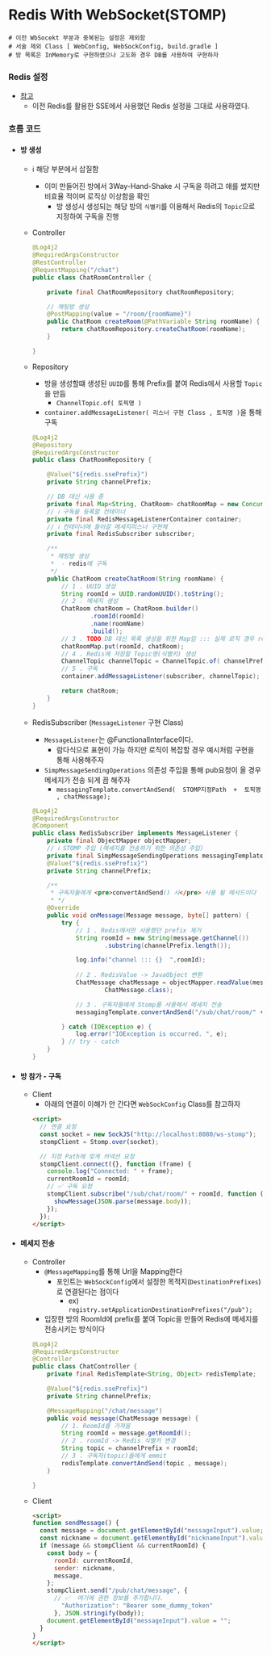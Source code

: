 # Redis With WebSocket(STOMP) 

```properties
# 이전 WbSocekt 부분과 중복된는 설정은 제외함
# 서술 제외 Class [ WebConfig, WebSockConfig, build.gradle ]
# 방 목록은 InMemory로 구현하였으나 고도화 경우 DB를 사용하여 구현하자
```

### Redis 설정

- [참고](https://github.com/edel1212/real-timeStudy/tree/main/redisSSE)
  - 이전 Redis를 활용한 SSE에서 사용했던 Redis 설정을 그대로 사용하였다.

### 흐름 코드

- #### 방 생성
  - ℹ️ 해당 부분에서 삽질함
    - 이미 만들어진 방에서 3Way-Hand-Shake 시 구독을 하려고 애를 썼지만 비효율 적이며 로직상 이상함을 확인
      - 방 생성시 생성되는 해당 방의 `식별키`를 이용해서 Redis의 `Topic`으로 지정하여 구독을 진행
  - Controller
    ```java
    @Log4j2
    @RequiredArgsConstructor
    @RestController
    @RequestMapping("/chat")
    public class ChatRoomController {
    
        private final ChatRoomRepository chatRoomRepository;
    
        // 채팅방 생성
        @PostMapping(value = "/room/{roomName}")
        public ChatRoom createRoom(@PathVariable String roomName) {
            return chatRoomRepository.createChatRoom(roomName);
        }
    
    }
    ```
    
  - Repository
    - 방을 생성할떄 생성된 `UUID`를 통해 Prefix를 붙여 Redis에서 사용할 `Topic`을 만듬
      - `ChannelTopic.of( 토픽명 )`
    - `container.addMessageListener( 리스너 구현 Class , 토픽명 )`을 통해 구독 
    ```java
    @Log4j2
    @Repository
    @RequiredArgsConstructor
    public class ChatRoomRepository {
    
        @Value("${redis.ssePrefix}")
        private String channelPrefix;
    
        // DB 대신 사용 중
        private final Map<String, ChatRoom> chatRoomMap = new ConcurrentHashMap<>();
        // ℹ️ 구독을 등록할 컨테이너 
        private final RedisMessageListenerContainer container;
        // ℹ️ 컨테이너에 들어갈 메세지리스너 구현체
        private final RedisSubscriber subscriber;
    
        /**
         * 채팅방 생성
         *  - redis에 구독
         */
        public ChatRoom createChatRoom(String roomName) {
            // 1 . UUID 생성 
            String roomId = UUID.randomUUID().toString();
            // 2 . 메세지 생성
            ChatRoom chatRoom = ChatRoom.builder()
                    .roomId(roomId)
                    .name(roomName)
                    .build();
            // 3 . TODO DB 대신 목록 생성을 위한 Map임 ::: 실제 로직 경우 repository.save(~); 구현
            chatRoomMap.put(roomId, chatRoom);
            // 4 . Redis에 저장할 Topic명(식별키) 생성
            ChannelTopic channelTopic = ChannelTopic.of( channelPrefix + roomId);
            // 5 . 구독
            container.addMessageListener(subscriber, channelTopic);
    
            return chatRoom;
        }
    }
    ```
  - RedisSubscriber (`MessageListener` 구현 Class)
    - `MessageListener`는 @FunctionalInterface이다.
      - 람다식으로 표현이 가능 하지만 로직이 복잡할 경우 예시처럼 구현을 통해 사용해주자
    - `SimpMessageSendingOperations` 의존성 주입을 통해 pub요청이 올 경우 메세지가 전송 되게 끔 해주자 
      -  `messagingTemplate.convertAndSend(  STOMP지정Path  +  토픽명  , chatMessage);`
    ```java
    @Log4j2
    @RequiredArgsConstructor
    @Component
    public class RedisSubscriber implements MessageListener {
        private final ObjectMapper objectMapper;
        // ℹ️ STOMP 주입 (메세지를 전송하기 위한 의존성 주입)
        private final SimpMessageSendingOperations messagingTemplate;
        @Value("${redis.ssePrefix}")
        private String channelPrefix;
    
        /**
         * 구독자들에게 <pre>convertAndSend() 시</pre> 사용 될 메서드이다
         * */
        @Override
        public void onMessage(Message message, byte[] pattern) {
            try {
                // 1 . Redis에서만 사용했던 prefix 제거
                String roomId = new String(message.getChannel())
                        .substring(channelPrefix.length());
    
                log.info("channel ::: {}  ",roomId);
                
                // 2 . RedisValue -> JavaObject 변환
                ChatMessage chatMessage = objectMapper.readValue(message.getBody(),
                        ChatMessage.class);
    
                // 3 . 구독자들에게 Stomp를 사용해서 메세지 전송
                messagingTemplate.convertAndSend("/sub/chat/room/" + roomId, chatMessage);
    
            } catch (IOException e) {
                log.error("IOException is occurred. ", e);
            } // try - catch
        }
    }
    ```

- #### 방 참가 - 구독
  - Client
    - 아래의 연결이 이해가 안 간다면 `WebSockConfig` Class를 참고하자
    ```html
    <script>
      // 연결 요청
      const socket = new SockJS("http://localhost:8080/ws-stomp");
      stompClient = Stomp.over(socket);
    
      // 지정 Path에 맞게 커넥션 요청
      stompClient.connect({}, function (frame) {
        console.log("Connected: " + frame);
        currentRoomId = roomId;
        // ✅ 구독 요청
        stompClient.subscribe("/sub/chat/room/" + roomId, function (message) {
          showMessage(JSON.parse(message.body));
        });
      });
    </script>
    ```

- #### 메세지 전송
  - Controller
    - `@MessageMapping`를 통해 Url을 Mapping한다
      - 포인트는 `WebSockConfig`에서 설정한 목적지(`DestinationPrefixes`)로 연결된다는 점이다
        - ex) `registry.setApplicationDestinationPrefixes("/pub");`
    - 입장한 방의 RoomId에 prefix를 붙여 Topic을 만들어 Redis에 메세지를 전송시키는 방식이다
    ```java
    @Log4j2
    @RequiredArgsConstructor
    @Controller
    public class ChatController {
        private final RedisTemplate<String, Object> redisTemplate;
  
        @Value("${redis.ssePrefix}")
        private String channelPrefix;
  
        @MessageMapping("/chat/message")
        public void message(ChatMessage message) {
            // 1. RoomId를 가져옴
            String roomId = message.getRoomId();
            // 2 . roomId -> Redis 식별키 변경
            String topic = channelPrefix + roomId;
            // 3 . 구독자(topic)들에게 emmit
            redisTemplate.convertAndSend(topic , message);
        }
  
    }
    ```
  - Client
    ```html
    <script>
    function sendMessage() {
      const message = document.getElementById("messageInput").value;
      const nickname = document.getElementById("nicknameInput").value;
      if (message && stompClient && currentRoomId) {
        const body = {
          roomId: currentRoomId,
          sender: nickname, 
          message,
        };
        stompClient.send("/pub/chat/message", {
          // ✅  여기에 권한 정보를 추가합니다.
            "Authorization": "Bearer some_dummy_token" 
          }, JSON.stringify(body));
        document.getElementById("messageInput").value = "";
      }
    }
    </script>
    ```
